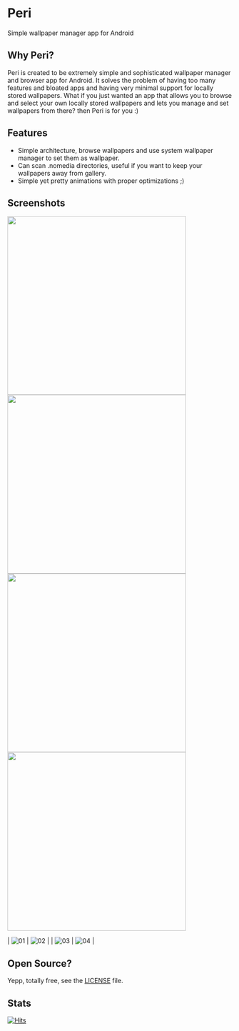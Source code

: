 # Peri

Simple wallpaper manager app for Android

## Why Peri?

Peri is created to be extremely simple and sophisticated wallpaper manager and browser app
for Android. It solves the problem of having too many features and bloated apps and having
very minimal support for locally stored wallpapers. What if you just wanted an app that allows
you to browse and select your own locally stored wallpapers and lets you manage and set wallpapers
from there? then Peri is for you :)

## Features

- Simple architecture, browse wallpapers and use system wallpaper manager to set them as wallpaper.
- Can scan .nomedia directories, useful if you want to keep your wallpapers away from gallery.
- Simple yet pretty animations with proper optimizations ;)

## Screenshots

<p float="middle">
    <img src="./fastlane/metadata/android/en-US/images/phoneScreenshots/01.png" width="400" />
    <img src="./fastlane/metadata/android/en-US/images/phoneScreenshots/02.png" width="400" />
    <img src="./fastlane/metadata/android/en-US/images/phoneScreenshots/03.png" width="400" />
    <img src="./fastlane/metadata/android/en-US/images/phoneScreenshots/04.png" width="400" />
</p>

| ![01](./fastlane/metadata/android/en-US/images/phoneScreenshots/01.png) | ![02](./fastlane/metadata/android/en-US/images/phoneScreenshots/02.png) |
| ![03](./fastlane/metadata/android/en-US/images/phoneScreenshots/03.png) | ![04](./fastlane/metadata/android/en-US/images/phoneScreenshots/04.png) |


## Open Source?

Yepp, totally free, see the [LICENSE](./LICENSE) file.

## Stats

[![Hits](https://hits.seeyoufarm.com/api/count/incr/badge.svg?url=https%3A%2F%2Fgithub.com%2FHamza417%2FPeri&count_bg=%23292A28&title_bg=%23555555&icon=skyliner.svg&icon_color=%23E7E7E7&title=Visits&edge_flat=false)](https://hits.seeyoufarm.com)

